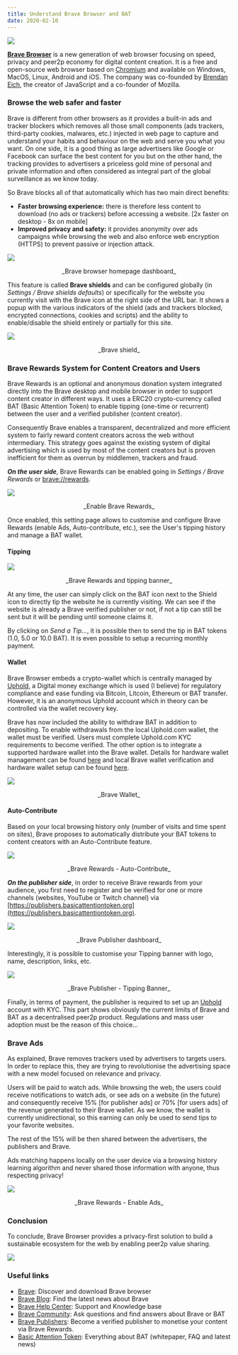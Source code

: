 ```yaml
---
title: Understand Brave Browser and BAT
date: 2020-02-10
---
```


![](https://ipfs.infura.io/ipfs/QmcSyZj8nhpkamxQ3Qp9whvq6EBvwsNURyXQjr3XXqYTsj)


[**Brave Browser**](https://www.brave.com/) is a new generation of web browser focusing on speed, privacy and peer2p economy for digital content creation. It is a free and open-source web browser based on [Chromium](https://www.chromium.org/Home) and available on Windows, MacOS, Linux, Android and iOS. The company was co-founded by [Brendan Eich](https://en.wikipedia.org/wiki/Brendan_Eich), the creator of JavaScript and a co-founder of Mozilla.


### Browse the web safer and faster

Brave is different from other browsers as it provides a built-in ads and tracker blockers which removes all those small components (ads trackers, third-party cookies, malwares, etc.) injected in web page to capture and understand your habits and behaviour on the web and serve you what you want. On one side, it is a good thing as large advertisers like Google or Facebook can surface the best content for you but on the other hand, the tracking provides to advertisers a priceless gold mine of personal and private information and often considered as integral part of the global surveillance as we know today.

So Brave blocks all of that automatically which has two main direct benefits:
-  **Faster browsing experience:** there is therefore less content to download (no ads or trackers) before accessing a website. [2x faster on desktop - 8x on mobile]
- **Improved privacy and safety:** it provides anonymity over ads campaigns while browsing the web and also enforce web encryption (HTTPS) to prevent passive or injection attack.

![](https://ipfs.infura.io/ipfs/Qmc7Mko18ABVQoBkNjwtpS4BFex3Lkq81KjfKFtZEs8kNM)
<center>_Brave browser homepage dashboard_</center>

This feature is called **Brave shields** and can be configured globally (in _Settings / Brave shields defaults_) or specifically for the website you currently visit with the Brave icon at the right side of the URL bar. It shows a popup with the various indicators of the shield (ads and trackers blocked, encrypted connections, cookies and scripts) and the ability to enable/disable the shield entirely or partially for this site.

![](https://ipfs.infura.io/ipfs/QmVzurbN3GsEYNoN2wqk3rWhSSbEAtLMG2btK2zvoRTVbn)
<center>_Brave shield_</center>




###  Brave Rewards System for Content Creators and Users

Brave Rewards is an optional and anonymous donation system integrated directly into the Brave desktop and mobile browser in order to support content creator in different ways. It uses a ERC20 crypto-currency called BAT (Basic Attention Token) to enable tipping (one-time or recurrent) between the user and a verified publisher (content creator).

Consequently Brave enables a transparent, decentralized and more efficient system to fairly reward content creators across the web without intermediary. This strategy goes against the existing system of digital advertising which is used by most of the content creators but is proven inefficient for them as overrun by middlemen, trackers and fraud.  

_**On the user side**_, Brave Rewards can be enabled going in _Settings / Brave Rewards_  or [brave://rewards](brave://rewards).

![](https://ipfs.infura.io/ipfs/QmdxuehmUmBVZ87JUfAAu7Jp8CW9eVGm8LzeGnsU2cc5ZC)
<center>_Enable Brave Rewards_</center>

Once enabled, this setting page allows to customise and configure Brave Rewards (enable Ads, Auto-contribute, etc.), see the User's tipping history and manage a BAT wallet.

#### Tipping

![](https://ipfs.infura.io/ipfs/QmRPnVHpgHtRFT7cqnDtQYf7aULhEWAsJ1t9txDKPsp17H)
<center>_Brave Rewards and tipping banner_</center>

At any time, the user can simply click on the BAT icon next to the Shield icon to directly tip the website he is currently visiting. We can see if the website is already a Brave verified publisher or not, if not a tip can still be sent but it will be pending until someone claims it.

By clicking on _Send a Tip..._, it is possible then to send the tip in BAT tokens (1.0, 5.0 or 10.0 BAT). It is even possible to setup a recurring monthly payment.


#### Wallet

Brave Browser embeds a crypto-wallet which is centrally managed by [Uphold](https://uphold.com/), a Digital money exchange which is used (I believe) for regulatory compliance and ease funding via Bitcoin, Litcoin, Ethereum or BAT transfer. However, it is an anonymous Uphold account which in theory can be controlled via the wallet recovery key.

Brave has now included the ability to withdraw BAT in addition to depositing.  To enable withdrawals from the local Uphold.com wallet, the wallet must be verified.  Users must complete Uphold.com KYC requirements to become verified.  The other option is to integrate a supported hardware wallet into the Brave wallet.  Details for hardware wallet management can be found [here](https://support.brave.com/hc/en-us/articles/360035488071-How-do-I-manage-my-Crypto-Wallets-) and local Brave wallet verification and hardware wallet setup can be found [here](https://support.brave.com/hc/en-us/articles/360034535452-How-can-I-add-my-other-Crypto-Wallets-to-Brave-).

![](https://ipfs.infura.io/ipfs/QmNcrimewFSRGVF8sNiaHy8b1A6xn3jiW2xNrToFSjWtbf)
<center>_Brave Wallet_</center>


#### Auto-Contribute

Based on your local browsing history only (number of visits and time spent on sites), Brave proposes to automatically distribute your BAT tokens to content creators with an Auto-Contribute feature.

![](https://ipfs.infura.io/ipfs/QmWEFULJpgRKMKjhpoDLgxBfdbUpuG5Ac52Nt7NLJGKTMa)
<center>_Brave Rewards - Auto-Contribute_</center>



_**On the publisher side**_, in order to receive Brave rewards from your audience, you first need to register and be verified for one or more channels (websites, YouTube or Twitch channel) via [https://publishers.basicattentiontoken.org](https://publishers.basicattentiontoken.org).

![](https://ipfs.infura.io/ipfs/QmZort4TLH9YcQd9WECGRcdFdYZSFVcXUbsMMpvwAmGJQB)
<center>_Brave Publisher dashboard_</center>

Interestingly, it is possible to customise your Tipping banner with logo, name, description, links, etc.

![](https://ipfs.infura.io/ipfs/QmXPb1aU5HTjko36ArmnRgYcxcF5kVm66MGjp7BZ4LU5X7)
<center>_Brave Publisher - Tipping Banner_</center>

Finally, in terms of payment, the publisher is required to set up an [Uphold](https://uphold.com/) account with KYC. This part shows obviously the current limits of Brave and BAT as a decentralised peer2p product. Regulations and mass user adoption must be the reason of this choice...



### Brave Ads

As explained, Brave removes trackers used by advertisers to targets users. In order to replace this, they are trying to revolutionise the advertising space with a new model focused on relevance and privacy.

Users will be paid to watch ads. While browsing the web, the users could receive notifications to watch ads, or see ads on a website (in the future) and consequently receive 15% [for publisher ads] or 70% [for users ads] of the revenue generated to their Brave wallet. As we know, the wallet is currently unidirectional, so this earning can only be used to send tips to your favorite websites.

The rest of the 15% will be then shared between the advertisers, the publishers and Brave.

Ads matching happens locally on the user device via a browsing history learning algorithm and never shared those information with anyone, thus respecting privacy!

![](https://ipfs.infura.io/ipfs/QmPZjq1rcSRE6NfBnPieor3f9aNidEFoNH4UWug97NfH9r)
<center>_Brave Rewards - Enable Ads_</center>



### Conclusion

To conclude, Brave Browser provides a privacy-first solution to build a sustainable ecosystem for the web by enabling peer2p value sharing.

![](https://ipfs.infura.io/ipfs/QmbwTUeAfWjpPM9vyTHLnXPAEx9kZnyJMsA188ezmgnCEu)




### Useful links
- [Brave](https://brave.com/): Discover and download Brave browser
- [Brave Blog](https://brave.com/blog/): Find the latest news about Brave
- [Brave Help Center](https://support.brave.com/hc/en-us): Support and Knowledge base
- [Brave Community](https://community.brave.com/): Ask questions and find answers about Brave or BAT
- [Brave Publishers](https://publishers.basicattentiontoken.org/): Become a verified publisher to monetise your content via Brave Rewards.
- [Basic Attention Token](https://basicattentiontoken.org/): Everything about BAT (whitepaper, FAQ and latest news)
